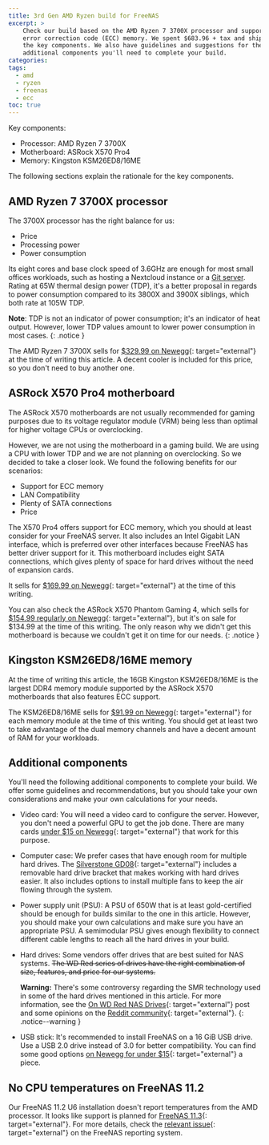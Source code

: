 ```yaml
---
title: 3rd Gen AMD Ryzen build for FreeNAS
excerpt: >
    Check our build based on the AMD Ryzen 7 3700X processor and support for
    error correction code (ECC) memory. We spent $683.96 + tax and shipping for
    the key components. We also have guidelines and suggestions for the
    additional components you'll need to complete your build.
categories:
tags:
  - amd
  - ryzen
  - freenas
  - ecc
toc: true
---
```


Key components:

* Processor: AMD Ryzen 7 3700X
* Motherboard: ASRock X570 Pro4
* Memory: Kingston KSM26ED8/16ME

The following sections explain the rationale for the key components.

## AMD Ryzen 7 3700X processor

The 3700X processor has the right balance for us:

* Price
* Processing power
* Power consumption

Its eight cores and base clock speed of 3.6GHz are enough for most small offices
workloads, such as hosting a Nextcloud instance or a [Git server][4]. Rating at
65W thermal design power (TDP), it's a better proposal in regards to power
consumption compared to its 3800X and 3900X siblings, which both rate at 105W
TDP.

**Note**: TDP is not an indicator of power consumption; it's an indicator of
heat output. However, lower TDP values amount to lower power consumption in most
cases.
{: .notice }

The AMD Ryzen 7 3700X sells for [$329.99 on Newegg][0]{: target="external"} at
the time of writing this article. A decent cooler is included for this price, so
you don't need to buy another one.

## ASRock X570 Pro4 motherboard

The ASRock X570 motherboards are not usually recommended for gaming purposes due
to its voltage regulator module (VRM) being less than optimal for higher voltage
CPUs or overclocking.

However, we are not using the motherboard in a gaming build. We are using a CPU
with lower TDP and we are not planning on overclocking. So we decided to take a
closer look. We found the following benefits for our scenarios:

* Support for ECC memory
* LAN Compatibility
* Plenty of SATA connections
* Price

The X570 Pro4 offers support for ECC memory, which you should at least consider
for your FreeNAS server. It also includes an Intel Gigabit LAN interface, which
is preferred over other interfaces because FreeNAS has better driver support for
it. This motherboard includes eight SATA connections, which gives plenty of
space for hard drives without the need of expansion cards.

It sells for [$169.99 on Newegg][1]{: target="external"} at the time of this
writing.

You can also check the ASRock X570 Phantom Gaming 4, which sells for [$154.99
regularly on Newegg][3]{: target="external"}, but it's on sale for $134.99 at
the time of this writing. The only reason why we didn't get this motherboard is
because we couldn't get it on time for our needs.
{: .notice }

## Kingston KSM26ED8/16ME memory

At the time of writing this article, the 16GB Kingston KSM26ED8/16ME is the
largest DDR4 memory module supported by the ASRock X570 motherboards that also
features ECC support.

The KSM26ED8/16ME sells for [$91.99 on Newegg][2]{: target="external"} for each
memory module at the time of this writing. You should get at least two to take
advantage of the dual memory channels and have a decent amount of RAM for your
workloads.

## Additional components

You'll need the following additional components to complete your build. We offer
some guidelines and recommendations, but you should take your own considerations
and make your own calculations for your needs.

* Video card: You will need a video card to configure the server. However, you
  don't need a powerful GPU to get the job done. There are many cards [under $15
  on Newegg][6]{: target="external"} that work for this purpose.
* Computer case: We prefer cases that have enough room for multiple hard drives.
  The [Silverstone GD08][5]{: target="external"} includes a removable hard drive
  bracket that makes working with hard drives easier. It also includes options
  to install multiple fans to keep the air flowing through the system.
* Power supply unit (PSU): A PSU of 650W that is at least gold-certified should
  be enough for builds similar to the one in this article. However, you should
  make your own calculations and make sure you have an appropriate PSU. A
  semimodular PSU gives enough flexibility to connect different cable lengths to
  reach all the hard drives in your build.
* Hard drives: Some vendors offer drives that are best suited for NAS systems.
  ~~The WD Red series of drives have the right combination of size, features, and
  price for our systems.~~

  **Warning:** There's some controversy regarding the SMR technology used in
  some of the hard drives mentioned in this article. For more information, see
  the [On WD Red NAS Drives][11]{: target="external"} post and some opinions on
  the [Reddit community][12]{: target="external"}.
  {: .notice--warning }

* USB stick: It's recommended to install FreeNAS on a 16 GiB USB drive. Use a
  USB 2.0 drive instead of 3.0 for better compatibility. You can find some good
  options [on Newegg for under $15][8]{: target="external"} a piece.

## No CPU temperatures on FreeNAS 11.2

Our FreeNAS 11.2 U6 installation doesn't report temperatures from the AMD
processor.
It looks like support is planned for [FreeNAS 11.3][9]{: target="external"}. For
more details, check the [relevant issue][10]{: target="external"} on the FreeNAS 
reporting system.



[0]: https://www.newegg.com/amd-ryzen-7-3700x/p/N82E16819113567?Description=AMD%20Ryzen%207%203700X&cm_re=AMD_Ryzen_7_3700X-_-19-113-567-_-Product
[1]: https://www.newegg.com/p/N82E16813157886?Description=ASRock%20X570%20Pro%204%20AM4&cm_re=ASRock_X570_Pro_4_AM4-_-13-157-886-_-Product
[2]: https://www.newegg.com/kingston-16gb-288-pin-ddr4-sdram/p/1B4-00M4-000U6?Description=Kingston%20KSM26ED8%2f16ME&cm_re=Kingston_KSM26ED8%2f16ME-_-1B4-00M4-000U6-_-Product
[3]: https://www.newegg.com/p/N82E16813157884?Description=ASRock%20X570&cm_re=ASRock_X570-_-13-157-884-_-Product
[4]: /git-server-freenas/
[5]: https://silverstonetek.com/product.php?pid=331&area=en
[6]: https://www.newegg.com/Desktop-Graphics-Cards/SubCategory/ID-48?name=Desktop%2DGraphics%2DCards&Order=PRICE
[7]: https://www.westerndigital.com/products/internal-drives/wd-red-hdd
[8]: https://www.newegg.com/p/pl?d=usb+drive&N=100008022%20601113576%20600082308
[9]: https://redmine.ixsystems.com/versions/859
[10]: https://redmine.ixsystems.com/issues/64077
[11]: https://blog.westerndigital.com/wd-red-nas-drives/
[12]: https://www.reddit.com/r/DataHoarder/comments/g5fs7j/on_wd_red_nas_drives_western_digital_corporate/
